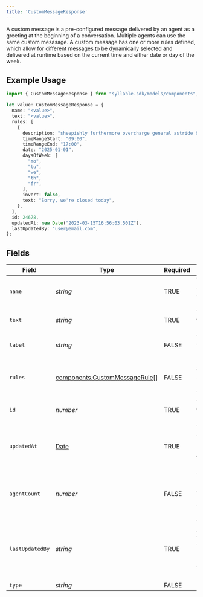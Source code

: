 ```yaml
---
title: 'CustomMessageResponse'
---
```


A custom message is a pre-configured message delivered by an agent as a greeting at the
beginning of a conversation. Multiple agents can use the same custom mesasage. A custom message
has one or more rules defined, which allow for different messages to be dynamically selected and
delivered at runtime based on the current time and either date or day of the week.

## Example Usage

```typescript
import { CustomMessageResponse } from "syllable-sdk/models/components";

let value: CustomMessageResponse = {
  name: "<value>",
  text: "<value>",
  rules: [
    {
      description: "sheepishly furthermore overcharge general astride boohoo",
      timeRangeStart: "09:00",
      timeRangeEnd: "17:00",
      date: "2025-01-01",
      daysOfWeek: [
        "mo",
        "tu",
        "we",
        "th",
        "fr",
      ],
      invert: false,
      text: "Sorry, we're closed today",
    },
  ],
  id: 24678,
  updatedAt: new Date("2023-03-15T16:56:03.501Z"),
  lastUpdatedBy: "user@email.com",
};
```

## Fields

| Field                                                                                         | Type                                                                                          | Required                                                                                      | Description                                                                                   | Example                                                                                       |
| --------------------------------------------------------------------------------------------- | --------------------------------------------------------------------------------------------- | --------------------------------------------------------------------------------------------- | --------------------------------------------------------------------------------------------- | --------------------------------------------------------------------------------------------- |
| `name`                                                                                        | *string*                                                                                      | TRUE                                                                            | The name of the custom message                                                                |                                                                                               |
| `text`                                                                                        | *string*                                                                                      | TRUE                                                                            | The text of the custom message                                                                |                                                                                               |
| `label`                                                                                       | *string*                                                                                      | FALSE                                                                            | The label of the custom message                                                               |                                                                                               |
| `rules`                                                                                       | [components.CustomMessageRule](/sdk-docs/models/components/custommessagerule)[]                | FALSE                                                                            | Rules for time-specific message variants                                                      |                                                                                               |
| `id`                                                                                          | *number*                                                                                      | TRUE                                                                            | The ID of the custom message                                                                  |                                                                                               |
| `updatedAt`                                                                                   | [Date](https://developer.mozilla.org/en-US/docs/Web/JavaScript/Reference/Global_Objects/Date) | TRUE                                                                            | Timestamp of the most recent update to the custom message                                     |                                                                                               |
| `agentCount`                                                                                  | *number*                                                                                      | FALSE                                                                            | The number of agents using the custom message                                                 |                                                                                               |
| `lastUpdatedBy`                                                                               | *string*                                                                                      | TRUE                                                                            | The email address of the user who most recently updated the custom message                    | user@email.com                                                                                |
| `type`                                                                                        | *string*                                                                                      | FALSE                                                                            | N/A                                                                                           |                                                                                               |